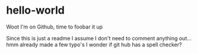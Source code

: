# hello-world
Woot I'm on Github, time to foobar it up

Since this is just a readme I assume I don't need to comment anything out... hmm already made a few typo's I wonder if git hub has a spell checker?
